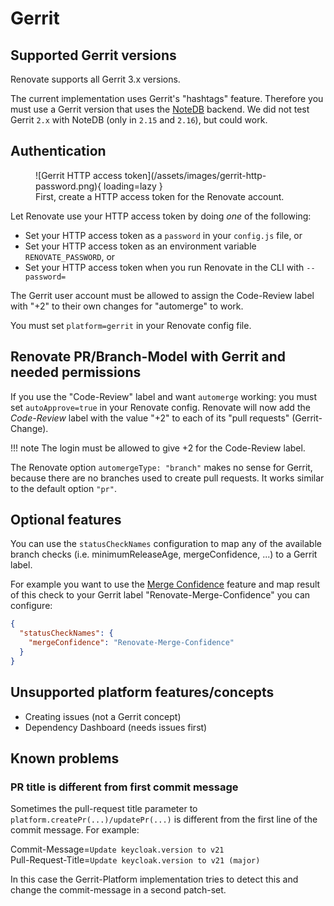 # Gerrit

## Supported Gerrit versions

Renovate supports all Gerrit 3.x versions.

The current implementation uses Gerrit's "hashtags" feature.
Therefore you must use a Gerrit version that uses the [NoteDB](https://gerrit-review.googlesource.com/Documentation/note-db.html) backend.
We did not test Gerrit `2.x` with NoteDB (only in `2.15` and `2.16`), but could work.

## Authentication

<figure markdown>
  ![Gerrit HTTP access token](/assets/images/gerrit-http-password.png){ loading=lazy }
  <figcaption>First, create a HTTP access token for the Renovate account.</figcaption>
</figure>

Let Renovate use your HTTP access token by doing _one_ of the following:

- Set your HTTP access token as a `password` in your `config.js` file, or
- Set your HTTP access token as an environment variable `RENOVATE_PASSWORD`, or
- Set your HTTP access token when you run Renovate in the CLI with `--password=`

The Gerrit user account must be allowed to assign the Code-Review label with "+2" to their own changes for "automerge" to work.

You must set `platform=gerrit` in your Renovate config file.

## Renovate PR/Branch-Model with Gerrit and needed permissions

If you use the "Code-Review" label and want `automerge` working: you must set `autoApprove=true` in your Renovate config.
Renovate will now add the _Code-Review_ label with the value "+2" to each of its "pull requests" (Gerrit-Change).

<!-- prettier-ignore -->
!!! note
    The login must be allowed to give +2 for the Code-Review label.

The Renovate option `automergeType: "branch"` makes no sense for Gerrit,
because there are no branches used to create pull requests.
It works similar to the default option `"pr"`.

## Optional features

You can use the `statusCheckNames` configuration to map any of the available branch checks (i.e. minimumReleaseAge, mergeConfidence, ...)
to a Gerrit label.

For example you want to use the [Merge Confidence](https://docs.renovatebot.com/merge-confidence/) feature and map result of this check
to your Gerrit label "Renovate-Merge-Confidence" you can configure:

```json
{
  "statusCheckNames": {
    "mergeConfidence": "Renovate-Merge-Confidence"
  }
}
```

## Unsupported platform features/concepts

- Creating issues (not a Gerrit concept)
- Dependency Dashboard (needs issues first)

## Known problems

### PR title is different from first commit message

Sometimes the pull-request title parameter to `platform.createPr(...)/updatePr(...)` is different from the first line of the commit message.
For example:

Commit-Message=`Update keycloak.version to v21` \
Pull-Request-Title=`Update keycloak.version to v21 (major)`

In this case the Gerrit-Platform implementation tries to detect this and change the commit-message in a second patch-set.
